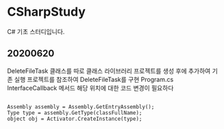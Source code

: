 # CSharpStudy
C# 기초 스터디입니다.

## 20200620
DeleteFileTask 클래스를 따로 클래스 라이브러리 프로젝트를 생성 후에 추가하여 기존 실행 프로젝트를 참조하여 DeleteFileTask를 구현
Program.cs InterfaceCallback 메서드 해당 위치에 대한 코드 변경이 필요하다
<pre>
<code>
Assembly assembly = Assembly.GetEntryAssembly();
Type type = assembly.GetType(classFullName);
object obj = Activator.CreateInstance(type);
</code>
</pre>
